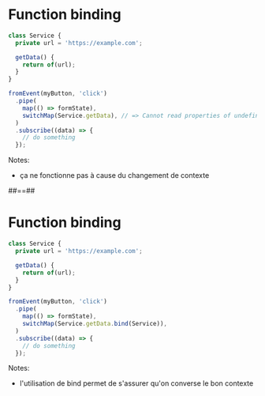 # Function binding

```typescript
class Service {
  private url = 'https://example.com';

  getData() {
    return of(url);
  }
}

fromEvent(myButton, 'click')
  .pipe(
    map(() => formState),
    switchMap(Service.getData), // => Cannot read properties of undefined (reading 'url')
  )
  .subscribe((data) => {
    // do something
  });
```

Notes:

- ça ne fonctionne pas à cause du changement de contexte

##==##

# Function binding

```typescript
class Service {
  private url = 'https://example.com';

  getData() {
    return of(url);
  }
}

fromEvent(myButton, 'click')
  .pipe(
    map(() => formState),
    switchMap(Service.getData.bind(Service)),
  )
  .subscribe((data) => {
    // do something
  });
```

Notes:

- l'utilisation de bind permet de s'assurer qu'on converse le bon contexte

